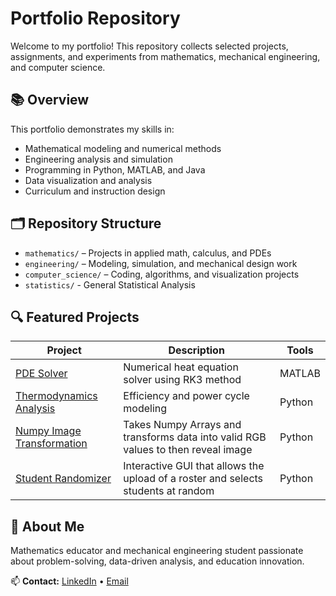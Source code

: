# Portfolio Repository

Welcome to my portfolio! This repository collects selected projects, assignments, and experiments from mathematics, mechanical engineering, and computer science.

## 📚 Overview
This portfolio demonstrates my skills in:
- Mathematical modeling and numerical methods
- Engineering analysis and simulation
- Programming in Python, MATLAB, and Java
- Data visualization and analysis
- Curriculum and instruction design
  
## 🗂️ Repository Structure
- `mathematics/` – Projects in applied math, calculus, and PDEs  
- `engineering/` – Modeling, simulation, and mechanical design work  
- `computer_science/` – Coding, algorithms, and visualization projects
- `statistics/` - General Statistical Analysis 

## 🔍 Featured Projects
| Project | Description | Tools |
|----------|--------------|-------|
| [PDE Solver](mathematics/PDE_solver/) | Numerical heat equation solver using RK3 method | MATLAB |
| [Thermodynamics Analysis](engineering/thermodynamics_analysis/) | Efficiency and power cycle modeling | Python |
| [Numpy Image Transformation](computer_science/python/) | Takes Numpy Arrays and transforms data into valid RGB values to then reveal image | Python|
| [Student Randomizer](computer_science/python/) | Interactive GUI that allows the upload of a roster and selects students at random | Python|

## 🧠 About Me
Mathematics educator and mechanical engineering student passionate about problem-solving, data-driven analysis, and education innovation.

📫 **Contact:** [LinkedIn](https://www.linkedin.com/in/sahiv-lopez-mech) • [Email](mailto:sahiv.lopez@yahoo.com)
